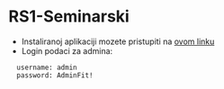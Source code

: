 # RS1-Seminarski
* Instaliranoj aplikaciji mozete pristupiti na [ovom linku](https://web.p2138.app.fit.ba)
* Login podaci za admina: 
```
  username: admin 
  password: AdminFit!
```
